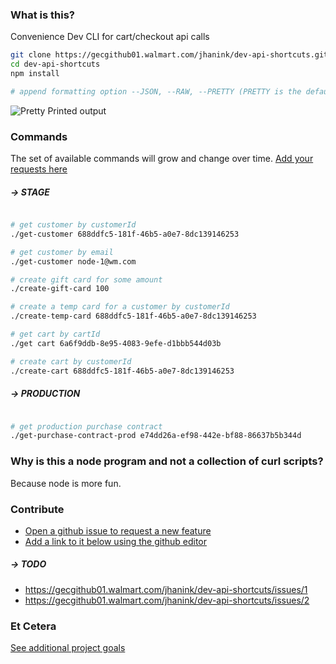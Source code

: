 ### What is this?

Convenience Dev CLI for cart/checkout api calls

```sh
git clone https://gecgithub01.walmart.com/jhanink/dev-api-shortcuts.git
cd dev-api-shortcuts
npm install
```
```sh
# append formatting option --JSON, --RAW, --PRETTY (PRETTY is the default)
```

![Pretty Printed output](https://gecgithub01.walmart.com/jhanink/dev-api-shortcuts/blob/master/assets/api-shortcuts-jh1.png?raw=true)


### Commands

The set of available commands will grow and change over time. [Add your requests here](https://gecgithub01.walmart.com/jhanink/dev-api-shortcuts/issues)

##### → STAGE

```sh

# get customer by customerId
./get-customer 688ddfc5-181f-46b5-a0e7-8dc139146253

# get customer by email
./get-customer node-1@wm.com

# create gift card for some amount
./create-gift-card 100

# create a temp card for a customer by customerId
./create-temp-card 688ddfc5-181f-46b5-a0e7-8dc139146253

# get cart by cartId
./get cart 6a6f9ddb-8e95-4083-9efe-d1bbb544d03b

# create cart by customerId
./create-cart 688ddfc5-181f-46b5-a0e7-8dc139146253
```

##### → PRODUCTION

```sh

# get production purchase contract 
./get-purchase-contract-prod e74dd26a-ef98-442e-bf88-86637b5b344d
```



### Why is this a node program and not a collection of curl scripts?

Because node is more fun.



### Contribute

* [Open a github issue to request a new feature](https://gecgithub01.walmart.com/jhanink/dev-api-shortcuts/issues)
* [Add a link to it below using the github editor](https://gecgithub01.walmart.com/jhanink/dev-api-shortcuts/edit/master/README.md)

##### → TODO

* https://gecgithub01.walmart.com/jhanink/dev-api-shortcuts/issues/1
* https://gecgithub01.walmart.com/jhanink/dev-api-shortcuts/issues/2


### Et Cetera

[See additional project goals](project-goals.md)

